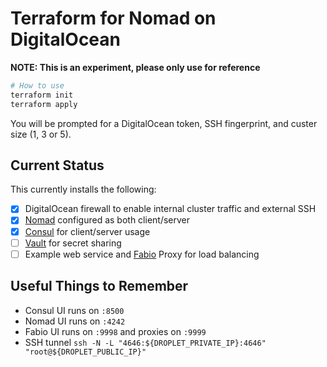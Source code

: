 # Terraform for Nomad on DigitalOcean

**NOTE: This is an experiment, please only use for reference**

```bash
# How to use
terraform init
terraform apply
```

You will be prompted for a DigitalOcean token, SSH fingerprint, and custer size (1, 3 or 5).

## Current Status

This currently installs the following:

- [x] DigitalOcean firewall to enable internal cluster traffic and external SSH
- [x] [Nomad](https://www.nomadproject.io) configured as both client/server
- [x] [Consul](https://www.consul.io) for client/server usage
- [ ] [Vault](https://www.vaultproject.io) for secret sharing
- [ ] Example web service and [Fabio](https://fabiolb.net) Proxy for load balancing

## Useful Things to Remember

- Consul UI runs on `:8500`
- Nomad UI runs on `:4242`
- Fabio UI runs on `:9998` and proxies on `:9999`
- SSH tunnel `ssh -N -L "4646:${DROPLET_PRIVATE_IP}:4646" "root@${DROPLET_PUBLIC_IP}"`
